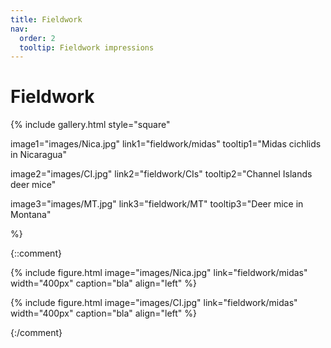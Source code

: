```yaml
---
title: Fieldwork
nav:
  order: 2
  tooltip: Fieldwork impressions
---
```


# <i class="fas fa-campground"></i>Fieldwork



{%
  include gallery.html
  style="square"

  image1="images/Nica.jpg"
  link1="fieldwork/midas"
  tooltip1="Midas cichlids in Nicaragua"

  image2="images/CI.jpg"
  link2="fieldwork/CIs"
  tooltip2="Channel Islands deer mice"
  
  image3="images/MT.jpg"
  link3="fieldwork/MT"
  tooltip3="Deer mice in Montana"

%}


{::comment}

{%
  include figure.html
  image="images/Nica.jpg"
  link="fieldwork/midas"
  width="400px"
  caption="bla"
  align="left"
%}

{%
  include figure.html
  image="images/CI.jpg"
  link="fieldwork/midas"
  width="400px"
  caption="bla"
  align="left"
%}



{:/comment}